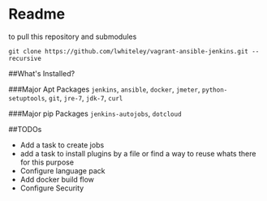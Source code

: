 Readme
=======================


to pull this repository and submodules

`git clone https://github.com/lwhiteley/vagrant-ansible-jenkins.git --recursive`

##What's Installed?

###Major Apt Packages
`jenkins`, `ansible`, `docker`, `jmeter`, `python-setuptools`, `git`, `jre-7`, `jdk-7`, `curl`

###Major pip Packages
`jenkins-autojobs`, `dotcloud`

##TODOs
- Add a task to create jobs
- add a task to install plugins by a file or find a way to reuse whats there for this purpose
- Configure language pack
- Add docker build flow
- Configure Security
